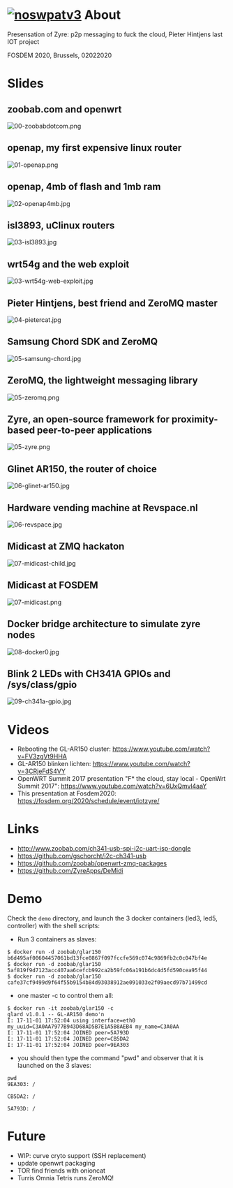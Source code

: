 [![noswpatv3](http://zoobab.wdfiles.com/local--files/start/noupcv3.jpg)](https://ffii.org/donate-now-to-save-europe-from-software-patents-says-ffii/)
About
=====

Presensation of Zyre: p2p messaging to fuck the cloud, Pieter Hintjens last IOT project

FOSDEM 2020, Brussels, 02022020

Slides
======

## zoobab.com and openwrt
![00-zoobabdotcom.png](00-zoobabdotcom.png)
## openap, my first expensive linux router
![01-openap.png](01-openap.png)
## openap, 4mb of flash and 1mb ram
![02-openap4mb.jpg](02-openap4mb.jpg)
## isl3893, uClinux routers
![03-isl3893.jpg](03-isl3893.jpg)
## wrt54g and the web exploit
![03-wrt54g-web-exploit.jpg](03-wrt54g-web-exploit.jpg)
## Pieter Hintjens, best friend and ZeroMQ master
![04-pietercat.jpg](04-pietercat.jpg)
## Samsung Chord SDK and ZeroMQ
![05-samsung-chord.jpg](05-samsung-chord.jpg)
## ZeroMQ, the lightweight messaging library
![05-zeromq.png](05-zeromq.png)
## Zyre, an open-source framework for proximity-based peer-to-peer applications
![05-zyre.png](05-zyre.png)
## Glinet AR150, the router of choice
![06-glinet-ar150.jpg](06-glinet-ar150.jpg)
## Hardware vending machine at Revspace.nl
![06-revspace.jpg](06-revspace.jpg)
## Midicast at ZMQ hackaton
![07-midicast-child.jpg](07-midicast-child.jpg)
## Midicast at FOSDEM
![07-midicast.png](07-midicast.png)
## Docker bridge architecture to simulate zyre nodes
![08-docker0.jpg](08-docker0.jpg)
## Blink 2 LEDs with CH341A GPIOs and /sys/class/gpio
![09-ch341a-gpio.jpg](09-ch341a-gpio.jpg)

Videos
======

* Rebooting the GL-AR150 cluster: https://www.youtube.com/watch?v=FV3zgVt9HHA
* GL-AR150 blinken lichten: https://www.youtube.com/watch?v=3CRjeFdS4VY
* OpenWRT Summit 2017 presentation "F* the cloud, stay local - OpenWrt Summit 2017": https://www.youtube.com/watch?v=6UxQmvl4aaY
* This presentation at Fosdem2020: https://fosdem.org/2020/schedule/event/iotzyre/

Links
=====

* http://www.zoobab.com/ch341-usb-spi-i2c-uart-isp-dongle
* https://github.com/gschorcht/i2c-ch341-usb
* https://github.com/zoobab/openwrt-zmq-packages
* https://github.com/ZyreApps/DeMidi

Demo
====

Check the `demo` directory, and launch the 3 docker containers (led3, led5,
controller) with the shell scripts:

* Run 3 containers as slaves:
```
$ docker run -d zoobab/glar150
b6d495af00604457061bd13fce0867f097fccfe569c074c9869fb2c0c047bf4e
$ docker run -d zoobab/glar150
5af819f9d7123acc407aa6cefcb992ca2b59fc06a191b6dc4d5fd590cea95f44
$ docker run -d zoobab/glar150
cafe37cf9499d9f64f55b9154b84d93038912ae091033e2f09aecd97b71499cd
```
* one master -c to control them all:
```
$ docker run -it zoobab/glar150 -c
glard v1.0.1 -- GL-AR150 demo'n
I: 17-11-01 17:52:04 using interface=eth0 my_uuid=C3A0AA7977B943D68AD5B7E1A5B8AEB4 my_name=C3A0AA
I: 17-11-01 17:52:04 JOINED peer=5A793D
I: 17-11-01 17:52:04 JOINED peer=CB5DA2
I: 17-11-01 17:52:04 JOINED peer=9EA303
```
* you should then type the command "pwd" and observer that it is launched on the 3 slaves:

```
pwd
9EA303: /

CB5DA2: /

5A793D: /
```

Future
======

* WIP: curve cryto support (SSH replacement)
* update openwrt packaging
* TOR find friends with onioncat
* Turris Omnia Tetris runs ZeroMQ!
